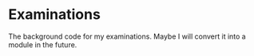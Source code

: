 # Examinations
The background code for my examinations. Maybe I will convert it into a module in the future.
